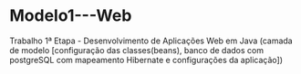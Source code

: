 # Modelo1---Web
Trabalho 1ª Etapa - Desenvolvimento de Aplicações Web em Java (camada de modelo [configuração das classes(beans), banco de dados com postgreSQL com mapeamento Hibernate e configurações da aplicação])
